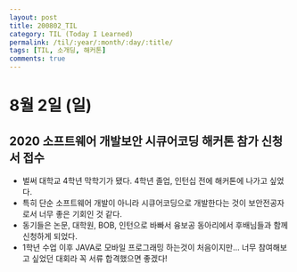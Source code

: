 ```yaml
---
layout: post
title: 200802_TIL
category: TIL (Today I Learned)
permalink: /til/:year/:month/:day/:title/
tags: [TIL, 소개딩, 해커톤]
comments: true
---
```

# 8월 2일 (일)

## 2020 소프트웨어 개발보안 시큐어코딩 해커톤 참가 신청서 접수
- 벌써 대학교 4학년 막학기가 됐다. 4학년 졸업, 인턴십 전에 해커톤에 나가고 싶었다.
- 특히 단순 소프트웨어 개발이 아니라 시큐어코딩으로 개발한다는 것이 보안전공자로서 너무 좋은 기회인 것 같다.
- 동기들은 논문, 대학원, BOB, 인턴으로 바빠서 융보공 동아리에서 후배님들과 함께 신청하게 되었다.
- 1학년 수업 이후 JAVA로 모바일 프로그래밍 하는것이 처음이지만... 너무 참여해보고 싶었던 대회라 꼭 서류 합격했으면 좋겠다!

